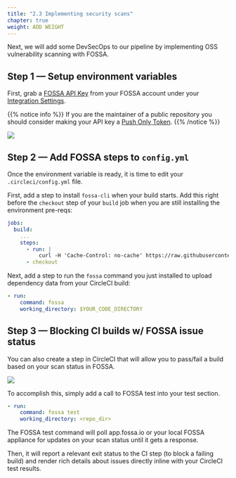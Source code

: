 ```yaml
---
title: "2.3 Implementing security scans"
chapter: true
weight: ADD WEIGHT
---
```


Next, we will add some DevSecOps to our pipeline by implementing OSS vulnerability scanning with FOSSA. 

## Step 1 &mdash; Setup environment variables

First, grab a [FOSSA API Key](https://docs.fossa.com/docs/api-reference) from your FOSSA account under your [Integration Settings](https://app.fossa.io/account/settings/integrations/api_tokens).

{{% notice info %}}
If you are the maintainer of a public repository you should consider making your API key a [Push Only Token](https://docs.fossa.com/docs/api-reference#section-push-only-api-token).
{{% /notice %}}

![](https://files.readme.io/7b30baf-Screen_Shot_2018-03-30_at_11.50.46_AM.png)

## Step 2 &mdash; Add FOSSA steps to `config.yml`

Once the environment variable is ready, it is time to edit your `.circleci/config.yml` file.

First, add a step to install `fossa-cli` when your build starts. Add this  right before the `checkout` step of your `build` job when you are still installing the environment pre-reqs:

```YAML
jobs:
  build:
    ...
    steps: 
      - run: |
          curl -H 'Cache-Control: no-cache' https://raw.githubusercontent.com/fossas/fossa-cli/master/install.sh | bash
      - checkout
```
Next, add a step to run the `fossa` command you just installed to upload dependency data from your CircleCI build:

```YAML
- run:
    command: fossa
    working_directory: $YOUR_CODE_DIRECTORY
```

## Step 3 &mdash; Blocking CI builds w/ FOSSA issue status

You can also create a step in CircleCI that will allow you to pass/fail a build based on your scan status in FOSSA.

![](https://files.readme.io/07e7362-Screen_Shot_2018-03-30_at_12.02.25_PM.png)

To accomplish this, simply add a call to FOSSA test into your test section.

```YAML
- run:
    command: fossa test
    working_directory: <repo_dir>
```
The FOSSA test command will poll app.fossa.io or your local FOSSA appliance for updates on your scan status until it gets a response. 

Then, it will report a relevant exit status to the CI step (to block a failing build) and render rich details about issues directly inline with your CircleCI test results.